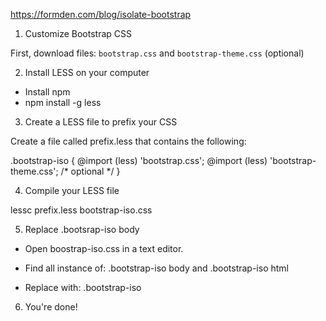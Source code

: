 https://formden.com/blog/isolate-bootstrap

1. Customize Bootstrap CSS

First, download files: `bootstrap.css` and `bootstrap-theme.css` (optional)

2. Install LESS on your computer

- Install npm
- npm install -g less

3. Create a LESS file to prefix your CSS

Create a file called prefix.less that contains the following:

.bootstrap-iso {
  @import (less) 'bootstrap.css';
  @import (less) 'bootstrap-theme.css';  /* optional */
}

4. Compile your LESS file

lessc prefix.less bootstrap-iso.css

5. Replace .bootsrap-iso body

- Open boostrap-iso.css in a text editor.

- Find all instance of: .bootstrap-iso body and .bootstrap-iso html
- Replace with: .bootstrap-iso

6. You're done!